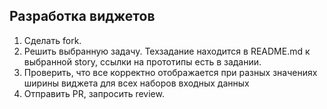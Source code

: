 ## Разработка виджетов

1. Сделать fork.
2. Решить выбранную задачу. Техзадание находится в README.md к выбранной story, ссылки на прототипы есть в задании. 
3. Проверить, что все корректно отображается при разных значениях ширины виджета для всех наборов входных данных
4. Отправить PR, запросить review.
